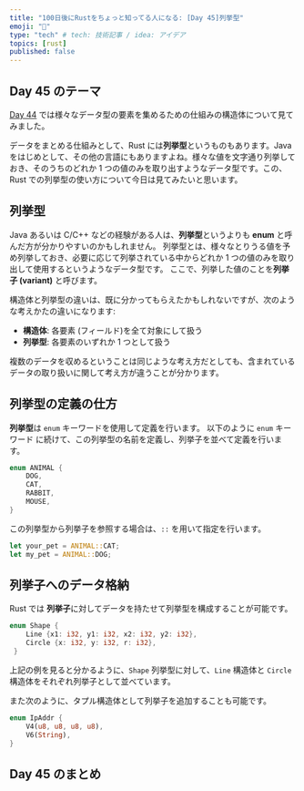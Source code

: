 ```yaml
---
title: "100日後にRustをちょっと知ってる人になる: [Day 45]列挙型"
emoji: "🦀"
type: "tech" # tech: 技術記事 / idea: アイデア
topics: [rust]
published: false
---
```

## Day 45 のテーマ

[Day 44](https://zenn.dev/shinyay/articles/hello-rust-day044) では様々なデータ型の要素を集めるための仕組みの構造体について見てみました。

データをまとめる仕組みとして、Rust には**列挙型**というものもあります。Java をはじめとして、その他の言語にもありますよね。様々な値を文字通り列挙しておき、そのうちのどれか 1 つの値のみを取り出すようなデータ型です。この、Rust での列挙型の使い方について今日は見てみたいと思います。

## 列挙型

Java あるいは C/C++ などの経験がある人は、**列挙型**というよりも **enum** と呼んだ方が分かりやすいのかもしれません。
列挙型とは、様々なとりうる値を予め列挙しておき、必要に応じて列挙されている中からどれか 1 つの値のみを取り出して使用するというようなデータ型です。
ここで、列挙した値のことを**列挙子 (variant)** と呼びます。

構造体と列挙型の違いは、既に分かってもらえたかもしれないですが、次のような考えかたの違いになります:

- **構造体**: 各要素 (フィールド)を全て対象にして扱う
- **列挙型**: 各要素のいずれか 1 つとして扱う

複数のデータを収めるということは同じような考え方だとしても、含まれているデータの取り扱いに関して考え方が違うことが分かります。

## 列挙型の定義の仕方

**列挙型**は `enum` キーワードを使用して定義を行います。
以下のように `enum` キーワード に続けて、この列挙型の名前を定義し、列挙子を並べて定義を行います。

```rust
enum ANIMAL {
    DOG,
    CAT,
    RABBIT,
    MOUSE,
}
```

この列挙型から列挙子を参照する場合は、`::` を用いて指定を行います。

```rust
let your_pet = ANIMAL::CAT;
let my_pet = ANIMAL::DOG;
```


## 列挙子へのデータ格納

Rust では **列挙子**に対してデータを持たせて列挙型を構成することが可能です。

```rust
enum Shape {
    Line {x1: i32, y1: i32, x2: i32, y2: i32},
    Circle {x: i32, y: i32, r: i32},
 }
```

上記の例を見ると分かるように、`Shape` 列挙型に対して、`Line` 構造体と `Circle` 構造体をそれぞれ列挙子として並べています。

また次のように、タプル構造体として列挙子を追加することも可能です。

```rust
enum IpAddr {
    V4(u8, u8, u8, u8),
    V6(String),
}
```


## Day 45 のまとめ
